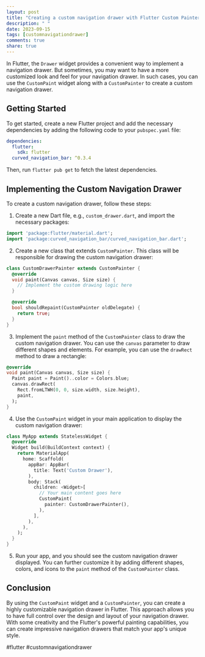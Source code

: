 ```yaml
---
layout: post
title: "Creating a custom navigation drawer with Flutter Custom Painter"
description: " "
date: 2023-09-15
tags: [customnavigationdrawer]
comments: true
share: true
---
```


In Flutter, the `Drawer` widget provides a convenient way to implement a navigation drawer. But sometimes, you may want to have a more customized look and feel for your navigation drawer. In such cases, you can use the `CustomPaint` widget along with a `CustomPainter` to create a custom navigation drawer.

## Getting Started ##
To get started, create a new Flutter project and add the necessary dependencies by adding the following code to your `pubspec.yaml` file:

```yaml
dependencies:
  flutter:
    sdk: flutter
  curved_navigation_bar: ^0.3.4
```

Then, run `flutter pub get` to fetch the latest dependencies.

## Implementing the Custom Navigation Drawer ##
To create a custom navigation drawer, follow these steps:

1. Create a new Dart file, e.g., `custom_drawer.dart`, and import the necessary packages:
```dart
import 'package:flutter/material.dart';
import 'package:curved_navigation_bar/curved_navigation_bar.dart';
```

2. Create a new class that extends `CustomPainter`. This class will be responsible for drawing the custom navigation drawer:
```dart
class CustomDrawerPainter extends CustomPainter {
  @override
  void paint(Canvas canvas, Size size) {
    // Implement the custom drawing logic here
  }

  @override
  bool shouldRepaint(CustomPainter oldDelegate) {
    return true;
  }
}
```

3. Implement the `paint` method of the `CustomPainter` class to draw the custom navigation drawer. You can use the `canvas` parameter to draw different shapes and elements. For example, you can use the `drawRect` method to draw a rectangle:
```dart
@override
void paint(Canvas canvas, Size size) {
  Paint paint = Paint()..color = Colors.blue;
  canvas.drawRect(
    Rect.fromLTWH(0, 0, size.width, size.height),
    paint,
  );
}
```

4. Use the `CustomPaint` widget in your main application to display the custom navigation drawer:
```dart
class MyApp extends StatelessWidget {
  @override
  Widget build(BuildContext context) {
    return MaterialApp(
      home: Scaffold(
        appBar: AppBar(
          title: Text('Custom Drawer'),
        ),
        body: Stack(
          children: <Widget>[
            // Your main content goes here
            CustomPaint(
              painter: CustomDrawerPainter(),
            ),
          ],
        ),
      ),
    );
  }
}
```

5. Run your app, and you should see the custom navigation drawer displayed. You can further customize it by adding different shapes, colors, and icons to the `paint` method of the `CustomPainter` class.

## Conclusion ##
By using the `CustomPaint` widget and a `CustomPainter`, you can create a highly customizable navigation drawer in Flutter. This approach allows you to have full control over the design and layout of your navigation drawer. With some creativity and the Flutter's powerful painting capabilities, you can create impressive navigation drawers that match your app's unique style.

#flutter #customnavigationdrawer